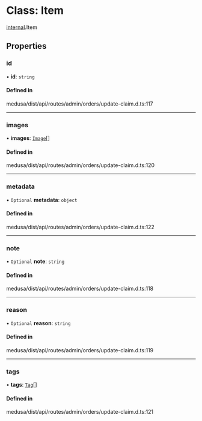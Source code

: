 # Class: Item

[internal](../modules/internal-12.md).Item

## Properties

### id

• **id**: `string`

#### Defined in

medusa/dist/api/routes/admin/orders/update-claim.d.ts:117

___

### images

• **images**: [`Image`](internal-12.Image.md)[]

#### Defined in

medusa/dist/api/routes/admin/orders/update-claim.d.ts:120

___

### metadata

• `Optional` **metadata**: `object`

#### Defined in

medusa/dist/api/routes/admin/orders/update-claim.d.ts:122

___

### note

• `Optional` **note**: `string`

#### Defined in

medusa/dist/api/routes/admin/orders/update-claim.d.ts:118

___

### reason

• `Optional` **reason**: `string`

#### Defined in

medusa/dist/api/routes/admin/orders/update-claim.d.ts:119

___

### tags

• **tags**: [`Tag`](internal-12.Tag.md)[]

#### Defined in

medusa/dist/api/routes/admin/orders/update-claim.d.ts:121
